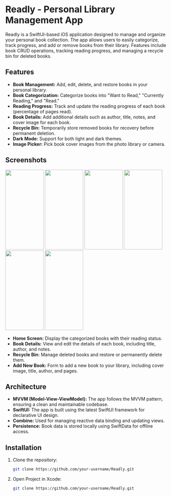 # Readly - Personal Library Management App

Readly is a SwiftUI-based iOS application designed to manage and organize your personal book collection. The app allows users to easily categorize, track progress, and add or remove books from their library. Features include book CRUD operations, tracking reading progress, and managing a recycle bin for deleted books.

## Features

- **Book Management:** Add, edit, delete, and restore books in your personal library.
- **Book Categorization:** Categorize books into "Want to Read," "Currently Reading," and "Read."
- **Reading Progress:** Track and update the reading progress of each book (percentage of pages read).
- **Book Details:** Add additional details such as author, title, notes, and cover image for each book.
- **Recycle Bin:** Temporarily store removed books for recovery before permanent deletion.
- **Dark Mode:** Support for both light and dark themes.
- **Image Picker:** Pick book cover images from the photo library or camera.

## Screenshots
<img src="https://github.com/user-attachments/assets/5c04d38d-dbce-4ae9-b7f0-55a2b129d983" width="120" height="250">
<img src="https://github.com/user-attachments/assets/ba992d01-04fa-4ac4-a1af-1f6c84306c52" width="120" height="250">
<img src="https://github.com/user-attachments/assets/5625ddb9-b702-4c54-af7e-8196f7c14a41" width="120" height="250">
<img src="https://github.com/user-attachments/assets/59061882-a522-4f52-b377-e2f392f59efa" width="120" height="250">
<img src="https://github.com/user-attachments/assets/d8dbf26a-f273-4d34-9bc9-b3c6ce2c2997" width="120" height="250">
<img src="https://github.com/user-attachments/assets/fd3be20e-c3c5-4f1e-8002-4371b2604b85" width="120" height="250">


- **Home Screen:** Display the categorized books with their reading status.
- **Book Details:** View and edit the details of each book, including title, author, and notes.
- **Recycle Bin:** Manage deleted books and restore or permanently delete them.
- **Add New Book:** Form to add a new book to your library, including cover image, title, author, and pages.

## Architecture

- **MVVM (Model-View-ViewModel):** The app follows the MVVM pattern, ensuring a clean and maintainable codebase.
- **SwiftUI:** The app is built using the latest SwiftUI framework for declarative UI design.
- **Combine:** Used for managing reactive data binding and updating views.
- **Persistence:** Book data is stored locally using SwiftData for offline access.

## Installation

1. Clone the repository:
   ```bash
   git clone https://github.com/your-username/Readly.git
2. Open Project in Xcode:
   ```bash
   git clone https://github.com/your-username/Readly.git
